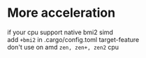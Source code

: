 # More acceleration
if your cpu support native bmi2 simd<br>
add `+bmi2` in .cargo/config.toml target-feature<br>
don't use on amd `zen, zen+, zen2` cpu
